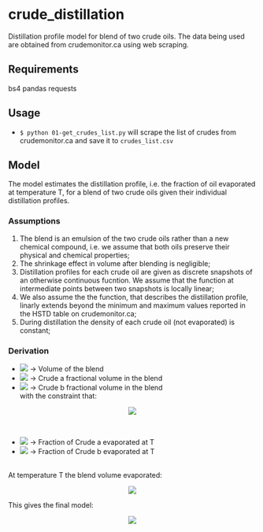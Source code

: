 # crude_distillation
Distillation profile model for blend of two crude oils. The data being used are obtained from crudemonitor.ca using web scraping.

## Requirements
bs4
pandas
requests

## Usage
- `$ python 01-get_crudes_list.py` will scrape the list of crudes from crudemonitor.ca and save it to `crudes_list.csv`

## Model
The model estimates the distillation profile, i.e. the fraction of oil evaporated at temperature T, for a blend of two crude oils given their individual distillation profiles.

### Assumptions
1. The blend is an emulsion of the two crude oils rather than a new chemical compound, i.e. we assume that both oils preserve their physical and chemical properties;
2. The shrinkage effect in volume after blending is negligible;
3. Distillation profiles for each crude oil are given as discrete snapshots of an otherwise continuous fucntion. We assume that the function at intermediate points between two snapshots is locally linear;
4. We also assume the the function, that describes the distillation profile, linarly extends beyond the minimum and maximum values reported in the HSTD table on crudemonitor.ca;
5. During distillation the density of each crude oil (not evaporated) is constant;

### Derivation

* <img src="https://render.githubusercontent.com/render/math?math=V">   -> Volume of the blend<br>
* <img src="https://render.githubusercontent.com/render/math?math=f_{V,a}"> -> Crude a fractional volume in the blend<br>
* <img src="https://render.githubusercontent.com/render/math?math=f_{V,b}"> -> Crude b fractional volume in the blend<br>
with the constraint that:
<p align='center'> <img src="https://render.githubusercontent.com/render/math?math=f_{V,a}%2Bf_{V,b} = 1"> </p>
<br>

* <img src="https://render.githubusercontent.com/render/math?math=\alpha_a(T)"> -> Fraction of Crude a evaporated at T<br>
* <img src="https://render.githubusercontent.com/render/math?math=\alpha_b(T)"> -> Fraction of Crude b evaporated at T<br>
<br>
At temperature T the blend volume evaporated:<br>
    <p align='center'><img src="https://render.githubusercontent.com/render/math?math=V(T)=\left[\alpha_a(T)f_{V,a}%2B\alpha_b(T)(1-f_{V,a})\right]V"><br></p>
This gives the final model:<br>
    <p align='center'><img src="https://render.githubusercontent.com/render/math?math=\alpha(T)=\left[\alpha_a(T)f_{V,a}%2B\alpha_b(T)(1-f_{V,a})\right]"><br></p>
<br>

